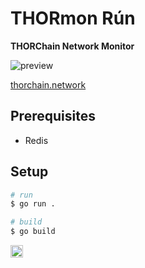 # THORmon Rún

**THORChain Network Monitor**

![preview](https://thorchain.network/preview.png)

[thorchain.network](https://thorchain.network)

## Prerequisites

- Redis

## Setup

```bash
# run
$ go run .

# build
$ go build
```

<img src="https://thorchain.network/mask-icon.svg" alt="logo" height="20"/>
